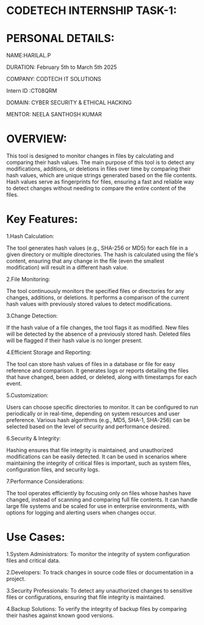 # CODETECH INTERNSHIP TASK-1:
# PERSONAL DETAILS:
NAME:HARILAL.P

DURATION: February 5th to March 5th 2025

COMPANY: CODTECH IT SOLUTIONS

Intern ID :CT08QRM

DOMAIN: CYBER SECURITY & ETHICAL HACKING

MENTOR: NEELA SANTHOSH KUMAR

# OVERVIEW:
This tool is designed to monitor changes in files by calculating and comparing their hash values. The main purpose of this tool is to detect any modifications, additions, or deletions in files over time by comparing their hash values, which are unique strings generated based on the file contents. Hash values serve as fingerprints for files, ensuring a fast and reliable way to detect changes without needing to compare the entire content of the files.

# Key Features:

  1.Hash Calculation:

The tool generates hash values (e.g., SHA-256 or MD5) for each file in a given directory or multiple directories.
The hash is calculated using the file's content, ensuring that any change in the file (even the smallest modification) will result in a different hash value.

  2.File Monitoring:

The tool continuously monitors the specified files or directories for any changes, additions, or deletions.
It performs a comparison of the current hash values with previously stored values to detect modifications.

  3.Change Detection:

If the hash value of a file changes, the tool flags it as modified.
New files will be detected by the absence of a previously stored hash.
Deleted files will be flagged if their hash value is no longer present.

  4.Efficient Storage and Reporting:

The tool can store hash values of files in a database or file for easy reference and comparison.
It generates logs or reports detailing the files that have changed, been added, or deleted, along with timestamps for each event.

  5.Customization:

Users can choose specific directories to monitor.
It can be configured to run periodically or in real-time, depending on system resources and user preference.
Various hash algorithms (e.g., MD5, SHA-1, SHA-256) can be selected based on the level of security and performance desired. 

 6.Security & Integrity:

Hashing ensures that file integrity is maintained, and unauthorized modifications can be easily detected.
It can be used in scenarios where maintaining the integrity of critical files is important, such as system files, configuration files, and security logs.

 7.Performance Considerations:

The tool operates efficiently by focusing only on files whose hashes have changed, instead of scanning and comparing full file contents.
It can handle large file systems and be scaled for use in enterprise environments, with options for logging and alerting users when changes occur.

# Use Cases:

1.System Administrators: To monitor the integrity of system configuration files and critical data.

2.Developers: To track changes in source code files or documentation in a project.

3.Security Professionals: To detect any unauthorized changes to sensitive files or configurations, ensuring that file integrity is maintained.

4.Backup Solutions: To verify the integrity of backup files by comparing their hashes against known good versions.

